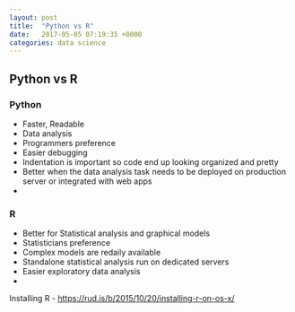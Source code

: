 ```yaml
---
layout: post
title:  "Python vs R"
date:   2017-05-05 07:19:35 +0000
categories: data science
---
```

## Python vs R 


### Python
- Faster, Readable
- Data analysis
- Programmers preference
- Easier debugging
- Indentation is important so code end up looking organized and pretty
- Better when the data analysis task needs to be deployed on production server or integrated with web apps
- 

### R 
- Better for Statistical analysis and graphical models
- Statisticians preference
- Complex models are redaily available
- Standalone statistical analysis run on dedicated servers
- Easier exploratory data analysis
- 

Installing R  - https://rud.is/b/2015/10/20/installing-r-on-os-x/
